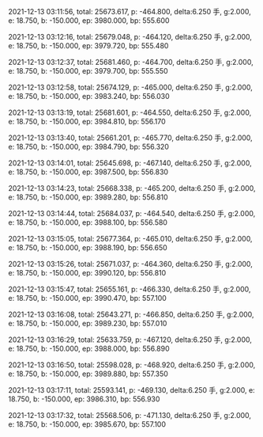 2021-12-13 03:11:56, total: 25673.617, p: -464.800, delta:6.250 手, g:2.000, e: 18.750, b: -150.000, ep: 3980.000, bp: 555.600

2021-12-13 03:12:16, total: 25679.048, p: -464.120, delta:6.250 手, g:2.000, e: 18.750, b: -150.000, ep: 3979.720, bp: 555.480

2021-12-13 03:12:37, total: 25681.460, p: -464.700, delta:6.250 手, g:2.000, e: 18.750, b: -150.000, ep: 3979.700, bp: 555.550

2021-12-13 03:12:58, total: 25674.129, p: -465.000, delta:6.250 手, g:2.000, e: 18.750, b: -150.000, ep: 3983.240, bp: 556.030

2021-12-13 03:13:19, total: 25681.601, p: -464.550, delta:6.250 手, g:2.000, e: 18.750, b: -150.000, ep: 3984.810, bp: 556.170

2021-12-13 03:13:40, total: 25661.201, p: -465.770, delta:6.250 手, g:2.000, e: 18.750, b: -150.000, ep: 3984.790, bp: 556.320

2021-12-13 03:14:01, total: 25645.698, p: -467.140, delta:6.250 手, g:2.000, e: 18.750, b: -150.000, ep: 3987.500, bp: 556.830

2021-12-13 03:14:23, total: 25668.338, p: -465.200, delta:6.250 手, g:2.000, e: 18.750, b: -150.000, ep: 3989.280, bp: 556.810

2021-12-13 03:14:44, total: 25684.037, p: -464.540, delta:6.250 手, g:2.000, e: 18.750, b: -150.000, ep: 3988.100, bp: 556.580

2021-12-13 03:15:05, total: 25677.364, p: -465.010, delta:6.250 手, g:2.000, e: 18.750, b: -150.000, ep: 3988.190, bp: 556.650

2021-12-13 03:15:26, total: 25671.037, p: -464.360, delta:6.250 手, g:2.000, e: 18.750, b: -150.000, ep: 3990.120, bp: 556.810

2021-12-13 03:15:47, total: 25655.161, p: -466.330, delta:6.250 手, g:2.000, e: 18.750, b: -150.000, ep: 3990.470, bp: 557.100

2021-12-13 03:16:08, total: 25643.271, p: -466.850, delta:6.250 手, g:2.000, e: 18.750, b: -150.000, ep: 3989.230, bp: 557.010

2021-12-13 03:16:29, total: 25633.759, p: -467.120, delta:6.250 手, g:2.000, e: 18.750, b: -150.000, ep: 3988.000, bp: 556.890

2021-12-13 03:16:50, total: 25598.028, p: -468.920, delta:6.250 手, g:2.000, e: 18.750, b: -150.000, ep: 3989.880, bp: 557.350

2021-12-13 03:17:11, total: 25593.141, p: -469.130, delta:6.250 手, g:2.000, e: 18.750, b: -150.000, ep: 3986.310, bp: 556.930

2021-12-13 03:17:32, total: 25568.506, p: -471.130, delta:6.250 手, g:2.000, e: 18.750, b: -150.000, ep: 3985.670, bp: 557.100